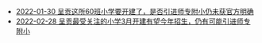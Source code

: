 * [2022-01-30 呈贡这所60班小学要开建了，是否引进师专附小仍未获官方明确](https://www.toutiao.com/i7058868985491816993/)
* [2022-02-28 呈贡最受关注的小学3月开建有望今年招生，仍有可能引进师专附小](https://mp.weixin.qq.com/s/kjKKWfiSPbEoqrUNZEEkGQ)